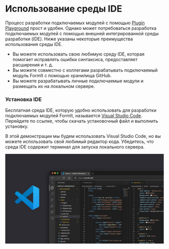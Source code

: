 # Использование среды IDE

Процесс разработки подключаемых модулей с помощью [Plugin Playground](../your-first-plugin/plugin-playground.md) прост и удобен. Однако может потребоваться разработка подключаемых модулей с помощью внешней интегрированной среды разработки (IDE). Ниже указаны некоторые преимущества использования среды IDE.&#x20;

* Вы можете использовать свою любимую среду IDE, которая помогает исправлять ошибки синтаксиса, предоставляет расширения и т. д.
* Вы можете совместно с коллегами разрабатывать подключаемый модуль FormIt с помощью хранилища GitHub.
* Вы можете разрабатывать личные подключаемые модули и размещать их на локальном сервере.

### Установка IDE

Бесплатная среда IDE, которую удобно использовать для разработки подключаемых модулей FormIt, называется [Visual Studio Code](https://code.visualstudio.com/Download). Перейдите по ссылке, чтобы скачать установочный файл и выполнить установку.

В этой демонстрации мы будем использовать Visual Studio Code, но вы можете использовать свой любимый редактор кода. Убедитесь, что среда IDE содержит терминал для запуска локального сервера.

![Visual Studio Code](../../../.gitbook/assets/FCJ3c67VkAAJfiV.jpg)
